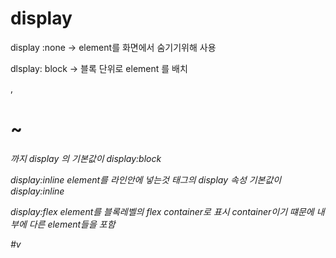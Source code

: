 # display
display :none 
-> element를 화면에서 숨기기위해 사용

dlsplay: block
-> 블록 단위로 element 를 배치
 <p> <div>,<h1>~<h6> 까지 display 의 기본값이 display:block

display:inline
 element를 라인안에 넣는것
 <span>태그의 display 속성 기본값이 display:inline

display:flex
element를 블록레벨의 flex container로 표시
container이기 떄문에 내부에 다른 element들을 포함

#v
